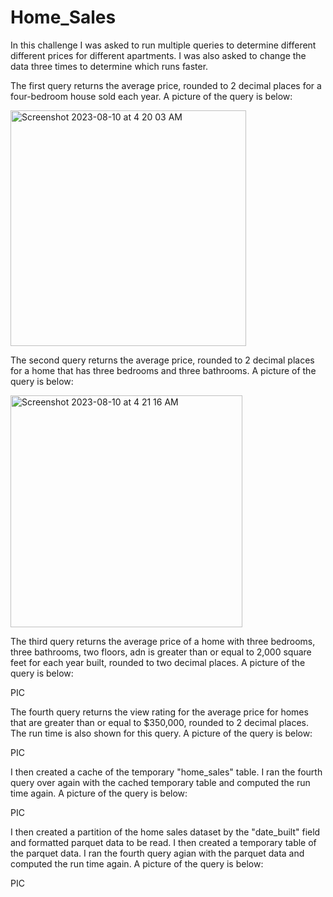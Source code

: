 # Home_Sales

In this challenge I was asked to run multiple queries to determine different different prices for different apartments. I was also asked to change the data three times to determine which runs faster. 

The first query returns the average price, rounded to 2 decimal places for a four-bedroom house sold each year. A picture of the query is below: 

  <img width="377" alt="Screenshot 2023-08-10 at 4 20 03 AM" src="https://github.com/jgillas/Home_Sales/assets/125215083/fcd712ae-d312-4bd5-ae3a-8a15cfa0bf93">

The second query returns the average price, rounded to 2 decimal places for a home that has three bedrooms and three bathrooms. A picture of the query is below: 

  <img width="371" alt="Screenshot 2023-08-10 at 4 21 16 AM" src="https://github.com/jgillas/Home_Sales/assets/125215083/d8a22898-35a9-4882-9f50-18b6734dc915">

The third query returns the average price of a home with three bedrooms, three bathrooms, two floors, adn is greater than or equal to 2,000 square feet for each year built, rounded to two decimal places. A picture of the query is below:

  PIC

The fourth query returns the view rating for the average price for homes that are greater than or equal to $350,000, rounded to 2 decimal places. The run time is also shown for this query. A picture of the query is below:

  PIC

I then created a cache of the temporary "home_sales" table. I ran the fourth query over again with the cached temporary table and computed the run time again. A picture of the query is below: 

  PIC

I then created a partition of the home sales dataset by the "date_built" field and formatted parquet data to be read. I then created a temporary table of the parquet data. I ran the fourth query agian with the parquet data and computed the run time again. A picture of the query is below: 

  PIC

